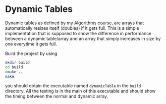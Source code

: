 # Dynamic Tables

Dynamic tables as defined by my Algorithms course, are arrays that automatically resizes itself (doubles) if it gets full. 
This is a simple implementation that is supposed to show the difference in performance between a dynamic table/array and an
array that simply increases in size by one everytime it gets full.

Build the project by using

```bash
mkdir build
cd build
cmake ..
make
```
you should obtain the executable named `dynamicTable` in the `build` directory. All the testing is in the main of this
executable and should show the timing between the normal and dynamic array.
